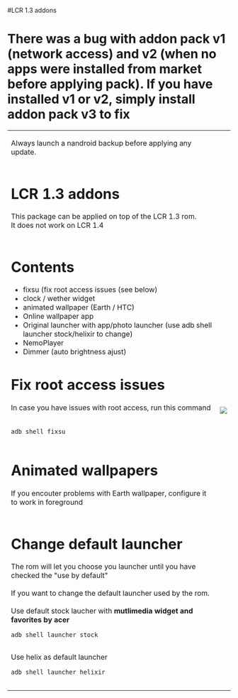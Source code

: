 #LCR 1.3 addons

# There was a bug with addon pack v1 (network access) and v2 (when no apps were installed from market before applying pack). If you have installed v1 or v2, simply install addon pack v3 to fix #

<table>
<tr>
<td>

Always launch a nandroid backup before applying any update.<br>
<br>
<h1>LCR 1.3 addons</h1>

This package can be applied on top of the LCR 1.3 rom.<br>
It does not work on LCR 1.4<br>
<br>
<h1>Contents</h1>

<ul><li>fixsu (fix root access issues (see below)<br>
</li><li>clock / wether widget<br>
</li><li>animated wallpaper (Earth / HTC)<br>
</li><li>Online wallpaper app<br>
</li><li>Original launcher with app/photo launcher (use adb shell launcher stock/helixir to change)<br>
</li><li>NemoPlayer<br>
</li><li>Dimmer (auto brightness ajust)</li></ul>

<h1>Fix root access issues</h1>

In case you have issues with root access, run this command<br>
<br>
<pre><code>adb shell fixsu<br>
</code></pre>


<h1>Animated wallpapers</h1>

If you encouter problems with Earth wallpaper, configure it to work in foreground<br>
<br>
<h1>Change default launcher</h1>

The rom will let you choose you launcher until you have checked the "use by default"<br>
<br>
If you want to change the default launcher used by the rom.<br>
<br>
Use default stock laucher with <b>mutlimedia widget and favorites by acer</b>

<pre><code>adb shell launcher stock <br>
</code></pre>

Use helix as default launcher<br>
<pre><code>adb shell launcher helixir <br>
</code></pre>

</td>
<td>
<img src='http://acer-liquid-community-rom-bugtracker.googlecode.com/files/LCR_1.3_addons.jpg' />
</td>
</tr>
</table>